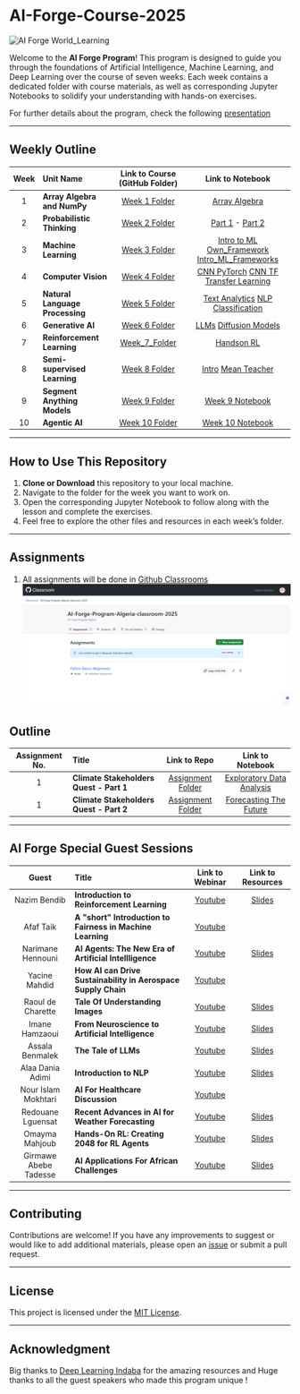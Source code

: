 # AI-Forge-Course-2025

![AI Forge World_Learning](https://www.worldlearning.org/wp-content/themes/worldlearning/assets/images/WL-post-default-image.png)

Welcome to the **AI Forge Program**! This program is designed to guide you through the foundations of Artificial Intelligence, Machine Learning, and Deep Learning over the course of seven weeks. Each week contains a dedicated folder with course materials, as well as corresponding Jupyter Notebooks to solidify your understanding with hands-on exercises.

For further details about the program, check the following [presentation](https://docs.google.com/presentation/d/1k9uvUfqTMalT8j9SnzeksyGvld_eqSPvc23mf_nkapc/edit#slide=id.p)

---

## Weekly Outline

| Week | Unit Name                              | Link to Course (GitHub Folder)                                    | Link to Notebook                                                     |
|:----:|:---------------------------------------|:------------------------------------------------------------------:|:---------------------------------------------------------------------:|
|  1   | **Array Algebra and NumPy**            | [Week 1 Folder](1_courses/2_advanced_track/1_array_algebra/) | [Array Algebra](1_courses/2_advanced_track/1_array_algebra/array_algebra.ipynb) |
|  2   | **Probabilistic Thinking**      | [Week 2 Folder](https://github.com/AI-Forge-Program-Algeria/AI-Forge-Course-2025/tree/main/1_courses/2_advanced_track/2_probabilistic_thinking) | [Part 1](https://github.com/AI-Forge-Program-Algeria/AI-Forge-Course-2025/blob/main/1_courses/2_advanced_track/2_probabilistic_thinking/01_Probabilistic_Thinking_and_Programming_Part1.ipynb) - [Part 2](https://github.com/AI-Forge-Program-Algeria/AI-Forge-Course-2025/blob/main/1_courses/2_advanced_track/2_probabilistic_thinking/02_Probabilistic_Thinking_and_Programming_Part2.ipynb) |
|  3   | **Machine Learning**  | [Week 3 Folder](https://github.com/AI-Forge-Program-Algeria/AI-Forge-Course-2025/tree/main/1_courses/2_advanced_track/Intro_ml) | [Intro to ML](https://github.com/AI-Forge-Program-Algeria/AI-Forge-Course-2025/blob/main/1_courses/2_advanced_track/Intro_ml/1_Introduction_to_ML.ipynb) [Own_Framework](https://github.com/AI-Forge-Program-Algeria/AI-Forge-Course-2025/blob/main/1_courses/2_advanced_track/4_Frameworks/OwnFramework.ipynb) [Intro_ML_Frameworks](https://github.com/AI-Forge-Program-Algeria/AI-Forge-Course-2025/blob/main/1_courses/2_advanced_track/4_Frameworks/Intro-ML-Frameworks.pdf) |
|  4   | **Computer Vision**                    | [Week 4 Folder](https://github.com/your-repo/AI-Forge/tree/main/Week4) | [CNN PyTorch](https://github.com/AI-Forge-Program-Algeria/AI-Forge-Course-2025/blob/main/1_courses/2_advanced_track/5_CV/ConvNetsPyTorch.ipynb) [CNN TF](https://github.com/AI-Forge-Program-Algeria/AI-Forge-Course-2025/blob/main/1_courses/2_advanced_track/5_CV/ConvNetsTF.ipynb) [Transfer Learning]() |
|  5   | **Natural Language Processing**                      | [Week 5 Folder](https://github.com/AI-Forge-Program-Algeria/AI-Forge-Course-2025/tree/main/1_courses/2_advanced_track/6_NLP) | [Text Analytics](https://github.com/AI-Forge-Program-Algeria/AI-Forge-Course-2025/blob/main/1_courses/2_advanced_track/6_NLP/NLP_Essentials_Workshop_Text_Analytics.ipynb) [NLP Classification](https://github.com/AI-Forge-Program-Algeria/AI-Forge-Course-2025/blob/main/1_courses/2_advanced_track/6_NLP/NLP_Classification.ipynb) |
|  6   | **Generative AI**                    | [Week 6 Folder](https://github.com/your-repo/AI-Forge/tree/main/Week6) | [LLMs]() [Diffusion Models]() |
|  7   | **Reinforcement Learning**            | [Week_7_Folder](https://github.com/AI-Forge-Program-Algeria/AI-Forge-Course-2025/tree/main/1_courses/2_advanced_track/RL) | [Handson RL](https://github.com/AI-Forge-Program-Algeria/AI-Forge-Course-2025/blob/main/1_courses/2_advanced_track/RL/Hands_On_RL_Creating_2048_for_RL_Agent.ipynb) |
|  8   | **Semi-supervised Learning**            | [Week 8 Folder](https://github.com/your-repo/AI-Forge/tree/main/Week7) | [Intro]() [Mean Teacher]() |
|  9   | **Segment Anything Models**            | [Week 9 Folder](https://github.com/your-repo/AI-Forge/tree/main/Week7) | [Week 9 Notebook](https://github.com/your-repo/AI-Forge/blob/main/Week7/Week7_Notebook.ipynb) |
|  10   | **Agentic AI**            | [Week 10 Folder]() | [Week 10 Notebook]() |

---

## How to Use This Repository

1. **Clone or Download** this repository to your local machine.
2. Navigate to the folder for the week you want to work on.
3. Open the corresponding Jupyter Notebook to follow along with the lesson and complete the exercises.
4. Feel free to explore the other files and resources in each week’s folder.

---

## Assignments

1. All assignments will be done in [Github Classrooms](https://classroom.github.com/classrooms)
![Github_classrooms_assignment_example](assets/github_classrooms.png)

## Outline

| Assignment No. | Title                              | Link to Repo                                    | Link to Notebook                                                     |
|:----:|:---------------------------------------|:------------------------------------------------------------------:|:---------------------------------------------------------------------:|
|  1   | **Climate Stakeholders Quest - Part 1**            | [Assignment Folder](https://github.com/AI-Forge-Program-Algeria/exploratory-data-analysis-assignment) | [Exploratory Data Analysis](https://github.com/AI-Forge-Program-Algeria/exploratory-data-analysis-assignment/blob/main/assignmnent_1_eda.ipynb) |
|  1   | **Climate Stakeholders Quest - Part 2**            | [Assignment Folder]() | [Forecasting The Future]() |


---

## AI Forge Special Guest Sessions

| Guest | Title                              | Link to Webinar                                    | Link to Resources                                                     |
|:----:|:---------------------------------------|:------------------------------------------------------------------:|:---------------------------------------------------------------------:|
|  Nazim Bendib   | **Introduction to Reinforcement Learning**            | [Youtube](https://www.youtube.com/watch?v=9XJZ8751q5k) | [Slides](https://github.com/AI-Forge-Program-Algeria/AI-Forge-Course-2025/blob/main/Webinars/Introduction%20to%20RL%20-%20Nazim%20Bendib.pdf) | 
|  Afaf Taik   | **A "short" Introduction to Fairness in Machine Learning**            | [Youtube](https://youtu.be/Ah3jMdlb6LM) |  |
|  Narimane Hennouni   | **AI Agents: The New Era of Artificial Intellligence**            | [Youtube](https://youtu.be/haeMu5dxCBM) | [Slides](https://github.com/AI-Forge-Program-Algeria/AI-Forge-Course-2025/blob/main/Webinars/AI%20Agents%20%20The%20New%20Era%20of%20AI.pptx) |
|  Yacine Mahdid   | **How AI can Drive Sustainability in Aerospace Supply Chain**            | [Youtube](https://youtu.be/Q6sXM2mkEM0) |  |
|  Raoul de Charette   | **Tale Of Understanding Images**            | [Youtube](https://youtu.be/_Gmnd972YOM) | [Slides](https://github.com/AI-Forge-Program-Algeria/AI-Forge-Course-2025/blob/main/Webinars/TaleOfUnderstandingImages%20-%20Raoul%20de%20Charette.pdf) |
|  Imane Hamzaoui   | **From Neuroscience to Artificial Intelligence**            | [Youtube](https://youtu.be/QkiLInH0ejI) | [Slides](https://github.com/AI-Forge-Program-Algeria/AI-Forge-Course-2025/blob/main/Webinars/WTM%20-%20From%20neuro%20to%20AI%20-%20Imane%20Hamzaoui.pdf) |
|  Assala Benmalek   | **The Tale of LLMs**            | [Youtube](https://youtu.be/DQ5sW61xdzI) | [Slides](https://github.com/AI-Forge-Program-Algeria/AI-Forge-Course-2025/blob/main/Webinars/Introduction%20to%20LLMs.pptx) |
|  Alaa Dania Adimi   | **Introduction to NLP**            | [Youtube]() | [Slides]() |
|  Nour Islam Mokhtari   | **AI For Healthcare Discussion**            | [Youtube]() | |
|  Redouane Lguensat   | **Recent Advances in AI for Weather Forecasting**            | [Youtube]() | [Slides](https://github.com/AI-Forge-Program-Algeria/AI-Forge-Course-2025/blob/main/Webinars/ML4Weather_WL_ALGERIA.pptx) |
|  Omayma Mahjoub   | **Hands-On RL: Creating 2048 for RL Agents**            | [Youtube]() | [Slides](https://github.com/AI-Forge-Program-Algeria/AI-Forge-Course-2025/blob/main/Webinars/Hands_On_RL_Creating_2048_for_RL_Agent.ipynb) |
|  Girmawe Abebe Tadesse   | **AI Applications For African Challenges**            | [Youtube]() | [Slides]() |





---

## Contributing

Contributions are welcome! If you have any improvements to suggest or would like to add additional materials, please open an [issue](https://github.com/your-repo/AI-Forge/issues) or submit a pull request.

---

## License

This project is licensed under the [MIT License](LICENSE.md).

---
## Acknowledgment

Big thanks to [Deep Learning Indaba](https://github.com/deep-learning-indaba) for the amazing resources and Huge thanks to all the guest speakers who made this program unique !


